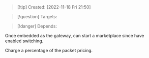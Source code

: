 >[!tip] Created: [2022-11-18 Fri 21:50]

>[!question] Targets: 

>[!danger] Depends: 

Once embedded as the gateway, can start a marketplace since have enabled switching.

Charge a percentage of the packet pricing.